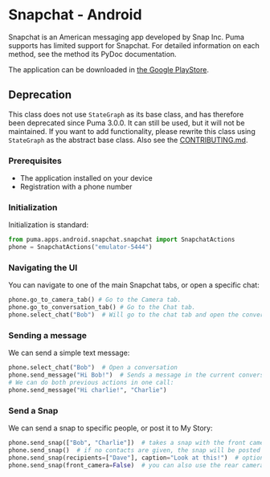 # Snapchat - Android

Snapchat is an American messaging app developed by Snap Inc.
Puma supports has limited support for Snapchat.
For detailed information on each method, see the method its PyDoc documentation.

The application can be downloaded in [the Google PlayStore](https://play.google.com/store/apps/details?id=com.snapchat.android).

## Deprecation

This class does not use `StateGraph` as its base class, and has therefore been deprecated since Puma 3.0.0. It can still
be used, but it will not be maintained. If you want to add functionality, please rewrite this class using `StateGraph`
as the abstract base class. Also see the [CONTRIBUTING.md](../../../../CONTRIBUTING.md).

### Prerequisites

- The application installed on your device
- Registration with a phone number

### Initialization

Initialization is standard:

```python
from puma.apps.android.snapchat.snapchat import SnapchatActions
phone = SnapchatActions("emulator-5444")
```

### Navigating the UI

You can navigate to one of the main Snapchat tabs, or open a specific chat:

```python
phone.go_to_camera_tab() # Go to the Camera tab.
phone.go_to_conversation_tab() # Go to the Chat tab.
phone.select_chat("Bob")  # Will go to the chat tab and open the conversation with Bob
```

### Sending a message

We can send a simple text message:

```python
phone.select_chat("Bob")  # Open a conversation
phone.send_message("Hi Bob!")  # Sends a message in the current conversation
# We can do both previous actions in one call:
phone.send_message("Hi charlie!", "Charlie")
```

### Send a Snap

We can send a snap to specific people, or post it to My Story:

```python
phone.send_snap(["Bob", "Charlie"])  # takes a snap with the front camera, and sends it to the selected contacts
phone.send_snap()  # if no contacts are given, the snap will be posted to `My Story`
phone.send_snap(recipients=["Dave"], caption="Look at this!")  # optionally, a caption can be included
phone.send_snap(front_camera=False)  # you can also use the rear camera
```
